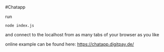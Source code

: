

#Chatapp 


run 

```
node index.js

```

and connect to the localhost from as many tabs of your browser as you like


online example can be found here: https://chatapp.digitpay.de/
